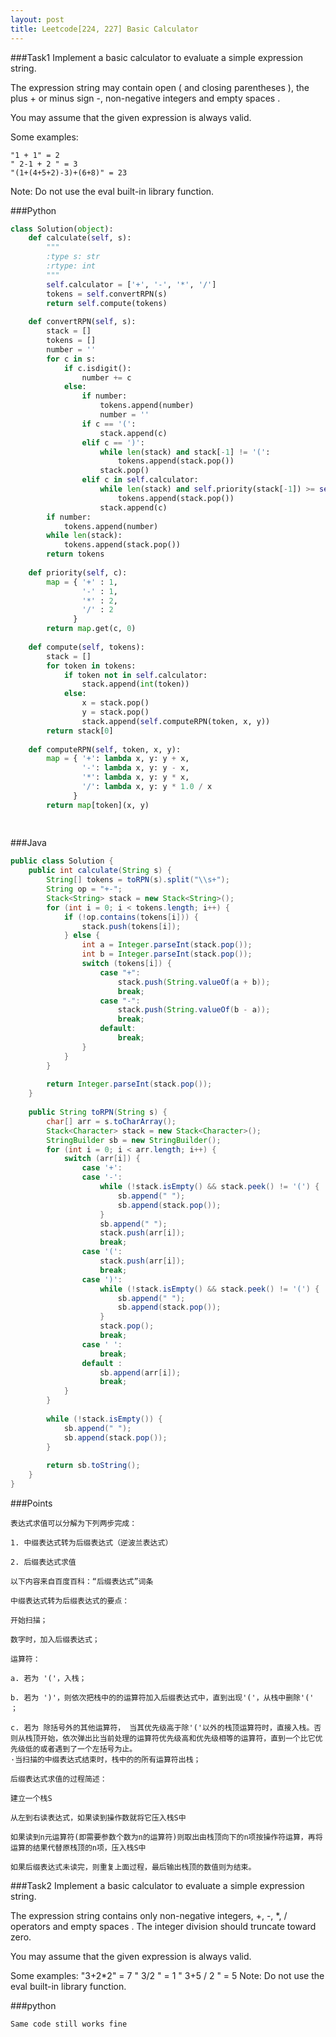 ```yaml
---
layout: post
title: Leetcode[224, 227] Basic Calculator
---
```

###Task1
Implement a basic calculator to evaluate a simple expression string.

The expression string may contain open ( and closing parentheses ), the plus + or minus sign -, non-negative integers and empty spaces .

You may assume that the given expression is always valid.

Some examples:

	"1 + 1" = 2
	" 2-1 + 2 " = 3
	"(1+(4+5+2)-3)+(6+8)" = 23
Note: Do not use the eval built-in library function.

###Python
```python
class Solution(object):
    def calculate(self, s):
        """
        :type s: str
        :rtype: int
        """
        self.calculator = ['+', '-', '*', '/']
        tokens = self.convertRPN(s)
        return self.compute(tokens)
    
    def convertRPN(self, s):
        stack = []
        tokens = []
        number = ''
        for c in s:
            if c.isdigit():
                number += c
            else:
                if number:
                    tokens.append(number)
                    number = ''
                if c == '(':
                    stack.append(c)
                elif c == ')':
                    while len(stack) and stack[-1] != '(':
                        tokens.append(stack.pop())
                    stack.pop()
                elif c in self.calculator:
                    while len(stack) and self.priority(stack[-1]) >= self.priority(c):
                        tokens.append(stack.pop())
                    stack.append(c)
        if number:
            tokens.append(number)
        while len(stack):
            tokens.append(stack.pop())
        return tokens
    
    def priority(self, c):
        map = { '+' : 1,
                '-' : 1,
                '*' : 2,
                '/' : 2
              }
        return map.get(c, 0)
    
    def compute(self, tokens):
        stack = []
        for token in tokens:
            if token not in self.calculator:
                stack.append(int(token))
            else:
                x = stack.pop()
                y = stack.pop()
                stack.append(self.computeRPN(token, x, y))
        return stack[0]
    
    def computeRPN(self, token, x, y):
        map = { '+': lambda x, y: y + x,
                '-': lambda x, y: y - x,
                '*': lambda x, y: y * x,
                '/': lambda x, y: y * 1.0 / x
              }
        return map[token](x, y)
        
        
```

###Java
```java
public class Solution {
    public int calculate(String s) {
        String[] tokens = toRPN(s).split("\\s+");
        String op = "+-";
        Stack<String> stack = new Stack<String>();
        for (int i = 0; i < tokens.length; i++) {
            if (!op.contains(tokens[i])) {
                stack.push(tokens[i]);
            } else {
                int a = Integer.parseInt(stack.pop());
                int b = Integer.parseInt(stack.pop());
                switch (tokens[i]) {
                    case "+":
                        stack.push(String.valueOf(a + b));
                        break;
                    case "-":
                        stack.push(String.valueOf(b - a));
                        break;
                    default:
                        break;
                }
            }
        }
        
        return Integer.parseInt(stack.pop());
    }
    
    public String toRPN(String s) {
        char[] arr = s.toCharArray();
        Stack<Character> stack = new Stack<Character>();
        StringBuilder sb = new StringBuilder();
        for (int i = 0; i < arr.length; i++) {
            switch (arr[i]) {
                case '+':
                case '-':
                    while (!stack.isEmpty() && stack.peek() != '(') {
                        sb.append(" ");
                        sb.append(stack.pop());
                    }
                    sb.append(" ");
                    stack.push(arr[i]);
                    break;
                case '(':
                    stack.push(arr[i]);
                    break;
                case ')':
                    while (!stack.isEmpty() && stack.peek() != '(') {
                        sb.append(" ");
                        sb.append(stack.pop());
                    }
                    stack.pop();
                    break;
                case ' ':
                    break;
                default :
                    sb.append(arr[i]);
                    break;
            }
        }
        
        while (!stack.isEmpty()) {
            sb.append(" ");
            sb.append(stack.pop());
        }
        
        return sb.toString();
    }
}
```

###Points

	表达式求值可以分解为下列两步完成：
	
	1. 中缀表达式转为后缀表达式（逆波兰表达式）
	
	2. 后缀表达式求值
	
	以下内容来自百度百科：“后缀表达式”词条
	
	中缀表达式转为后缀表达式的要点：
	
	开始扫描；
	
	数字时，加入后缀表达式；
	
	运算符：
	
	a. 若为 '('，入栈；
	
	b. 若为 ')'，则依次把栈中的的运算符加入后缀表达式中，直到出现'('，从栈中删除'(' ；
	
	c. 若为 除括号外的其他运算符， 当其优先级高于除'('以外的栈顶运算符时，直接入栈。否则从栈顶开始，依次弹出比当前处理的运算符优先级高和优先级相等的运算符，直到一个比它优先级低的或者遇到了一个左括号为止。
	·当扫描的中缀表达式结束时，栈中的的所有运算符出栈；
	
	后缀表达式求值的过程简述：
	
	建立一个栈S
	
	从左到右读表达式，如果读到操作数就将它压入栈S中
	
	如果读到n元运算符(即需要参数个数为n的运算符)则取出由栈顶向下的n项按操作符运算，再将运算的结果代替原栈顶的n项，压入栈S中
	
	如果后缀表达式未读完，则重复上面过程，最后输出栈顶的数值则为结束。
	
	
###Task2
Implement a basic calculator to evaluate a simple expression string.

The expression string contains only non-negative integers, +, -, *, / operators and empty spaces . The integer division should truncate toward zero.

You may assume that the given expression is always valid.

Some examples:
"3+2*2" = 7
" 3/2 " = 1
" 3+5 / 2 " = 5
Note: Do not use the eval built-in library function.

###python

	Same code still works fine